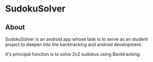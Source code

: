 # SudokuSolver
## About

SudokuSolver is an android app whose task is to serve as an student project to deepen into the backtracking and android development.

It's principal function is to solve 2x2 sudokus using Backtracking.


